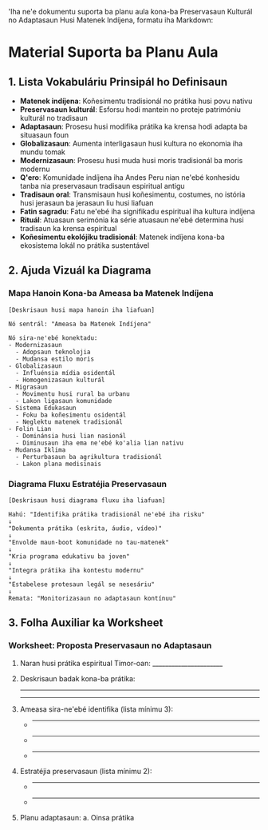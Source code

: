 'Iha ne'e dokumentu suporta ba planu aula kona-ba Preservasaun Kulturál no Adaptasaun Husi Matenek Indíjena, formatu iha Markdown:

# Material Suporta ba Planu Aula

## 1. Lista Vokabuláriu Prinsipál ho Definisaun

- **Matenek indíjena**: Koñesimentu tradisionál no prátika husi povu nativu
- **Preservasaun kulturál**: Esforsu hodi mantein no proteje patrimóniu kulturál no tradisaun
- **Adaptasaun**: Prosesu husi modifika prátika ka krensa hodi adapta ba situasaun foun
- **Globalizasaun**: Aumenta interligasaun husi kultura no ekonomia iha mundu tomak
- **Modernizasaun**: Prosesu husi muda husi moris tradisionál ba moris modernu
- **Q'ero**: Komunidade indíjena iha Andes Peru nian ne'ebé konhesidu tanba nia preservasaun tradisaun espiritual antigu
- **Tradisaun oral**: Transmisaun husi koñesimentu, costumes, no istória husi jerasaun ba jerasaun liu husi liafuan
- **Fatin sagradu**: Fatu ne'ebé iha signifikadu espiritual iha kultura indíjena
- **Rituál**: Atuasaun serimónia ka série atuasaun ne'ebé determina husi tradisaun ka krensa espiritual
- **Koñesimentu ekolójiku tradisionál**: Matenek indíjena kona-ba ekosistema lokál no prátika sustentável

## 2. Ajuda Vizuál ka Diagrama

### Mapa Hanoin Kona-ba Ameasa ba Matenek Indíjena

```
[Deskrisaun husi mapa hanoin iha liafuan]

Nó sentrál: "Ameasa ba Matenek Indíjena"

Nó sira-ne'ebé konektadu:
- Modernizasaun
  - Adopsaun teknolojia
  - Mudansa estilo moris
- Globalizasaun
  - Influénsia mídia osidentál
  - Homogenizasaun kulturál
- Migrasaun
  - Movimentu husi rural ba urbanu
  - Lakon ligasaun komunidade
- Sistema Edukasaun
  - Foku ba koñesimentu osidentál
  - Neglektu matenek tradisionál
- Folin Lian
  - Dominánsia husi lian nasionál
  - Diminusaun iha ema ne'ebé ko'alia lian nativu
- Mudansa Iklima
  - Perturbasaun ba agrikultura tradisionál
  - Lakon plana medisinais
```

### Diagrama Fluxu Estratéjia Preservasaun

```
[Deskrisaun husi diagrama fluxu iha liafuan]

Hahú: "Identifika prátika tradisionál ne'ebé iha risku"
↓
"Dokumenta prátika (eskrita, áudio, vídeo)"
↓
"Envolde maun-boot komunidade no tau-matenek"
↓
"Kria programa edukativu ba joven"
↓
"Integra prátika iha kontestu modernu"
↓
"Estabelese protesaun legál se nesesáriu"
↓
Remata: "Monitorizasaun no adaptasaun kontínuu"
```

## 3. Folha Auxiliar ka Worksheet

### Worksheet: Proposta Preservasaun no Adaptasaun

1. Naran husi prátika espiritual Timor-oan: ______________________

2. Deskrisaun badak kona-ba prátika:
   _________________________________________________
   _________________________________________________

3. Ameasa sira-ne'ebé identifika (lista mínimu 3):
   - _______________________________________________
   - _______________________________________________
   - _______________________________________________

4. Estratéjia preservasaun (lista mínimu 2):
   - _______________________________________________
   - _______________________________________________

5. Planu adaptasaun:
   a. Oinsa prátika